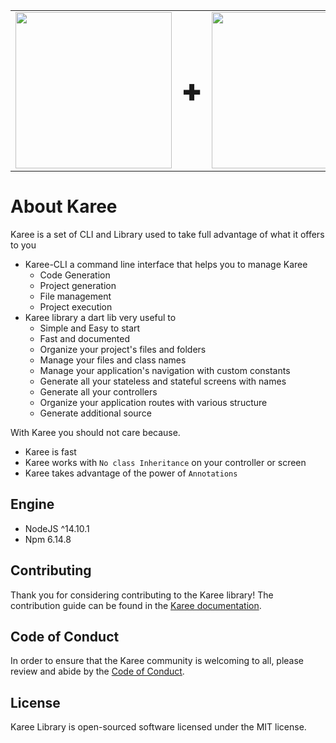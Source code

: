 
<table style="border: 0px">
    <tr style="border: 0px">
          <td style="border: 0px"> <img src="https://user-images.githubusercontent.com/26502711/110235889-004c6b80-7f33-11eb-86bd-5e6558dcf4b3.png" style="width:250px">
          </td>
          <td><span style="font-size: 50px; font-weight: 900"> +</span></td>
          <td style="border: 0px"> <img src="https://user-images.githubusercontent.com/26502711/106351081-1e8ece00-62da-11eb-84d5-96e2c876f8af.png" style="width:250px">
          </td>
          <td><span style="font-size: 50px; font-weight: 900"> = </span></td>
		  <td style="border: 0px"> <img src = "https://user-images.githubusercontent.com/26502711/106351055-f8692e00-62d9-11eb-8da2-8b0e536b2a4b.png"></td>
  </tr>
</table>

# About Karee

Karee is a set of CLI and Library used to take full advantage of  what it offers to you
- Karee-CLI a command line interface that helps you to manage Karee
  - Code Generation
  - Project generation
  - File management
  - Project execution
- Karee library a dart lib very useful to
  - Simple and Easy to start
  - Fast and documented
  - Organize your project's files and folders
  - Manage your files and class names
  - Manage your application's navigation with custom constants
  - Generate all your stateless and stateful screens with names
  - Generate all your controllers
  - Organize your application routes with various structure
  - Generate additional source

With Karee you should not care because.

- Karee is fast
- Karee works with `No class Inheritance` on your controller or screen
- Karee takes advantage of the power of `Annotations`

## Engine

 * NodeJS ^14.10.1
 * Npm 6.14.8

## Contributing

Thank you for considering contributing to the Karee library! The contribution guide can be found in the [Karee documentation](https://github.com/ChamplainLeCode/karee/wiki/Contribution-Guide).

## Code of Conduct

In order to ensure that the Karee community is welcoming to all, please review and abide by the [Code of Conduct](https://github.com/ChamplainLeCode/karee/wiki/Contribution-Guide#code-of-conduct).

## License

Karee Library is open-sourced software licensed under the MIT license.